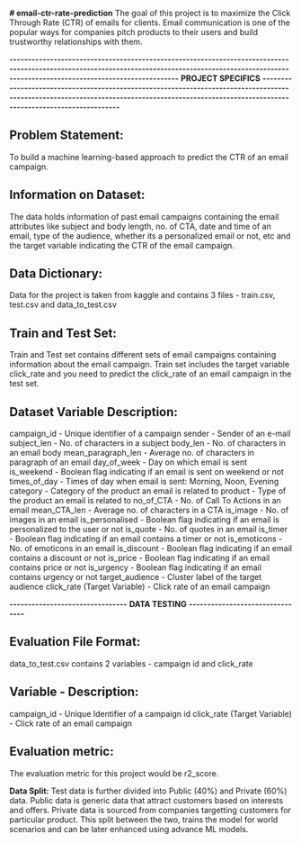 **# email-ctr-rate-prediction**
The goal of this project is to maximize the Click Through Rate (CTR) of emails for clients. Email communication is one of the popular ways for companies pitch products to their users and build trustworthy relationships with them.


**------------------------------------------------------------------------------------------------------------------------------------------------------------------------------------------------------**
**PROJECT SPECIFICS**
**----------------------------------------------------------------------------------------------------------------------------------------------------------------------------------------------**

**Problem Statement:**
--------------------------------
To build a machine learning-based approach to predict the CTR of an email campaign.

**Information on Dataset:**
--------------------------------
The data holds information of past email campaigns containing the email attributes like subject and body length, no. of CTA, date and time of an email, type of the audience, whether its a personalized email or not, etc and the target variable indicating the CTR of the email campaign.

**Data Dictionary:**
--------------------------------
Data for the project is taken from kaggle and contains 3 files - train.csv, test.csv and data_to_test.csv

**Train and Test Set:**
--------------------------------
Train and Test set contains different sets of email campaigns containing information about the email campaign. Train set includes the target variable click_rate and you need to predict the click_rate of an email campaign in the test set.

**Dataset Variable Description:**
--------------------------------
campaign_id - Unique identifier of a campaign
sender - Sender of an e-mail
subject_len - No. of characters in a subject
body_len - No. of characters in an email body
mean_paragraph_len - Average no. of characters in paragraph of an email
day_of_week - Day on which email is sent
is_weekend - Boolean flag indicating if an email is sent on weekend or not
times_of_day - Times of day when email is sent: Morning, Noon, Evening
category - Category of the product an email is related to
product - Type of the product an email is related to
no_of_CTA - No. of Call To Actions in an email
mean_CTA_len - Average no. of characters in a CTA
is_image - No. of images in an email
is_personalised - Boolean flag indicating if an email is personalized to the user or not
is_quote - No. of quotes in an email
is_timer - Boolean flag indicating if an email contains a timer or not
is_emoticons - No. of emoticons in an email
is_discount - Boolean flag indicating if an email contains a discount or not
is_price - Boolean flag indicating if an email contains price or not
is_urgency - Boolean flag indicating if an email contains urgency or not
target_audience - Cluster label of the target audience
click_rate (Target Variable) - Click rate of an email campaign

**--------------------------------**
**DATA TESTING**
**--------------------------------**

**Evaluation File Format:**
--------------------------------
data_to_test.csv contains 2 variables - campaign id and click_rate

**Variable - Description:**
--------------------------------
campaign_id - Unique Identifier of a campaign id
click_rate (Target Variable) - Click rate of an email campaign

**Evaluation metric:**
--------------------------------
The evaluation metric for this project would be r2_score.

**Data Split:**
Test data is further divided into Public (40%) and Private (60%) data. Public data is generic data that attract customers based on interests and offers. Private data is sourced from companies targetting customers for particular product. This split between the two, trains the model for world scenarios and can be later enhanced using advance ML models. 
